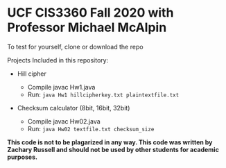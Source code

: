 # UCF CIS3360 Fall 2020 with Professor Michael McAlpin

  To test for yourself, clone or download the repo  
  
  Projects Included in this repository:
  - Hill cipher  
    * Compile javac Hw1.java
    * Run: `java Hw1 hillcipherkey.txt plaintextfile.txt`
  
  - Checksum calculator (8bit, 16bit, 32bit)
    * Compile javac Hw02.java
    * Run: `java Hw02 textfile.txt checksum_size`

**This code is not to be plagarized in any way. This code was written by Zachary Russell and should not be used by other students for academic purposes.**
